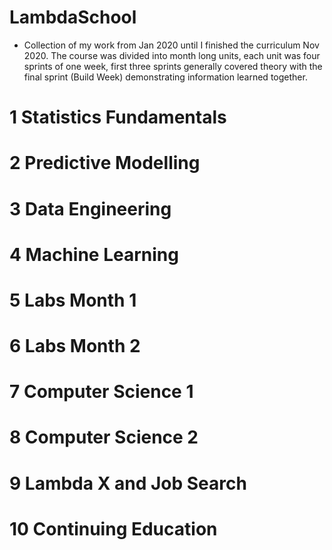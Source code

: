 # LambdaSchool
- Collection of my work from Jan 2020 until I finished the curriculum Nov 2020. The course was divided into month long units, each unit was four sprints of one week, first three sprints generally covered theory with the final sprint (Build Week) demonstrating information learned together. 

# 1 Statistics Fundamentals

# 2 Predictive Modelling

# 3 Data Engineering

# 4 Machine Learning

# 5 Labs Month 1 

# 6 Labs Month 2

# 7 Computer Science 1

# 8 Computer Science 2

# 9 Lambda X and Job Search

# 10 Continuing Education
